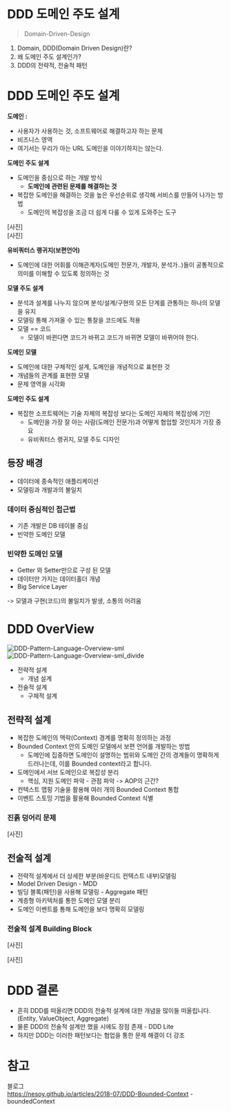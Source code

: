 # DDD 도메인 주도 설계   
> Domain-Driven-Design   

1. Domain, DDD(Domain Driven Design)란?    
2. 왜 도메인 주도 설계인가?    
3. DDD의 전략적, 전술적 패턴   

# DDD 도메인 주도 설계   
**도메인 :**    
* 사용자가 사용하는 것, 소프트웨어로 해결하고자 하는 문제      
* 비즈니스 영역     
* 여기서는 우리가 아는 URL 도메인을 이야기하지는 않는다.    

**도메인 주도 설계**    
* 도메인을 중심으로 하는 개발 방식
  * **도메인에 관련된 문제를 해결하는 것**       
* 복잡한 도메인을 해결하는 것을 높은 우선순위로 생각해 서비스를 만들어 나가는 방법    
  * 도메인의 복잡성을 조금 더 쉽게 다룰 수 있게 도와주는 도구    

[사진]  
[사진]    

**유비쿼터스 랭귀지(보편언어)**    
* 도메인에 대한 어휘를 이해관계자(도메인 전문가, 개발자, 분석가..)들이 공통적으로 의미를 이해할 수 있도록 정의하는 것   

**모델 주도 설계**     
* 분석과 설계를 나누지 않으며 분석/설계/구현의 모든 단계를 관통하는 하나의 모델을 유지   
* 모델링 통해 가져올 수 있는 통찰을 코드에도 적용   
* 모델 == 코드    
  * 모델이 바뀐다면 코드가 바뀌고 코드가 바뀌면 모델이 바뀌어야 한다.   
     
**도메인 모델**    
* 도메인에 대한 구체적인 설계, 도메인을 개념적으로 표현한 것        
* 개념들의 관계를 표현한 모델            
* 문제 영역을 시각화         

**도메인 주도 설계**
* 복잡한 소프트웨어는 기술 자체의 복잡성 보다는 도메인 자체의 복잡성에 기인    
  * 도메인을 가장 잘 아는 사람(도메인 전문가)과 어떻게 협업할 것인지가 가장 중요   
  * 유비쿼터스 랭귀지, 모델 주도 디자인   

## 등장 배경    
* 데이터에 종속적인 애플리케이션   
* 모델링과 개발과의 불일치   

### 데이터 중심적인 접근법   
* 기존 개발은 DB 테이블 중심
* 빈약한 도메인 모델   

### 빈약한 도메인 모델
* Getter 와 Setter만으로 구성 된 모델
* 데이터만 가지는 데이터홀더 개념   
* Big Service Layer
   
-> 모델과 구현(코드)의 불일치가 발생, 소통의 어려움   

# DDD OverView   
  
![DDD-Pattern-Language-Overview-sml](https://user-images.githubusercontent.com/50267433/99480455-75535f80-299b-11eb-9cbd-cd658804eee5.png)       
![DDD-Pattern-Language-Overview-sml_divide](https://user-images.githubusercontent.com/50267433/99480749-1215fd00-299c-11eb-97e4-bfdc7c45b6c9.png)    
   
   
* 전략적 설계 
  * 개념 설계  
* 전술적 설계   
  * 구체적 설계   
  
## 전략적 설계  
* 복잡한 도메인의 맥락(Context) 경계를 명확히 정의하는 과정    
* Bounded Context 안의 도메인 모델에서 보편 언어를 개발하는 방법  
  * 도메인에 집중하면 도메인이 설명하는 범위와 도메인 간의 경계들이 명확하게 드러나는데, 이를 Bounded context라고 합니다.    
* 도메인에서 서브 도메인으로 복잡성 분리   
  * 핵심, 지원 도메인 파악 - 관점 파악 -> AOP의 근간?    
* 컨텍스트 맵핑 기술을 활용해 여러 개의 Bounded Context 통합   
* 이벤트 스토밍 기법을 활용해 Bounded Context 식별   
    
### 진흙 덩어리 문제   
   
[사진]    
   
## 전술적 설계    
* 전략적 설계에서 더 상세한 부분(바운디드 컨텍스트 내부)모델링   
* Model Driven Design - MDD   
* 빌딩 블록(패턴)을 사용해 모델링 - Aggregate 패턴    
* 계층형 아키텍처를 통한 도메인 모델 분리   
* 도메인 이벤트를 통해 도메인을 보다 명확히 모델링  
 
### 전술적 설계 Building Block   
[사진]  
   
[사진]
 
# DDD 결론  
* 흔히 DDD를 떠올리면 DDD의 전술적 설계에 대한 개념을 많이들 떠올립니다.(Entity, ValueObject, Aggregate)     
* 물론 DDD의 전술적 설계만 했을 시에도 장점 존재 - DDD Lite        
* 하지만 DDD는 이러한 패턴보다는 협업을 통한 문제 해결이 더 강조        
  
 
 
# 참고 
블로그   
https://nesoy.github.io/articles/2018-07/DDD-Bounded-Context  - boundedContext   


